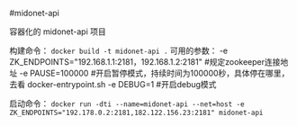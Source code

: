 #midonet-api

容器化的 midonet-api 项目

构建命令：
`docker build -t midonet-api .`
可用的参数：
-e ZK_ENDPOINTS="192.168.1.1:2181，192.168.1.2:2181"  #规定zookeeper连接地址
-e PAUSE=100000                                       #开启暂停模式，持续时间为100000秒，具体停在哪里，去看 docker-entrypoint.sh
-e DEBUG=1                                            #开启debug模式

启动命令：
`docker run -dti --name=midonet-api --net=host -e ZK_ENDPOINTS="192.178.0.2:2181,182.122.156.23:2181" midonet-api`
